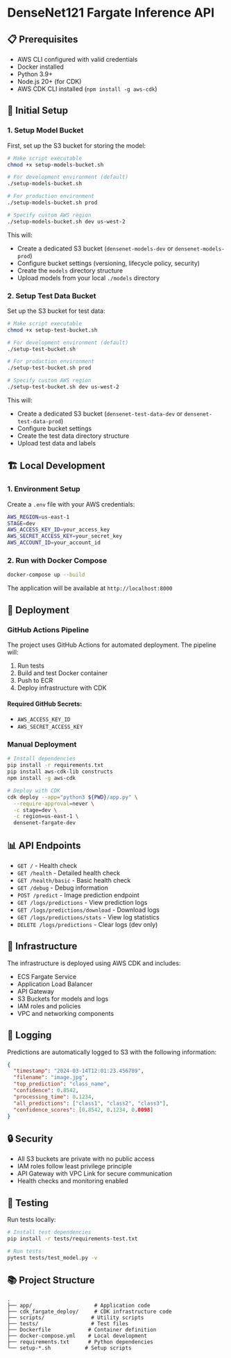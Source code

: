 # DenseNet121 Fargate Inference API

## 📋 Prerequisites

- AWS CLI configured with valid credentials
- Docker installed
- Python 3.9+
- Node.js 20+ (for CDK)
- AWS CDK CLI installed (`npm install -g aws-cdk`)

## 🚀 Initial Setup

### 1. Setup Model Bucket

First, set up the S3 bucket for storing the model:

```bash
# Make script executable
chmod +x setup-models-bucket.sh

# For development environment (default)
./setup-models-bucket.sh

# For production environment
./setup-models-bucket.sh prod

# Specify custom AWS region
./setup-models-bucket.sh dev us-west-2
```

This will:
- Create a dedicated S3 bucket (`densenet-models-dev` or `densenet-models-prod`)
- Configure bucket settings (versioning, lifecycle policy, security)
- Create the `models` directory structure
- Upload models from your local `./models` directory

### 2. Setup Test Data Bucket

Set up the S3 bucket for test data:

```bash
# Make script executable
chmod +x setup-test-bucket.sh

# For development environment (default)
./setup-test-bucket.sh

# For production environment
./setup-test-bucket.sh prod

# Specify custom AWS region
./setup-test-bucket.sh dev us-west-2
```

This will:
- Create a dedicated S3 bucket (`densenet-test-data-dev` or `densenet-test-data-prod`)
- Configure bucket settings
- Create the test data directory structure
- Upload test data and labels

## 🏗️ Local Development

### 1. Environment Setup

Create a `.env` file with your AWS credentials:

```bash
AWS_REGION=us-east-1
STAGE=dev
AWS_ACCESS_KEY_ID=your_access_key
AWS_SECRET_ACCESS_KEY=your_secret_key
AWS_ACCOUNT_ID=your_account_id
```

### 2. Run with Docker Compose

```bash
docker-compose up --build
```

The application will be available at `http://localhost:8000`

## 🚀 Deployment

### GitHub Actions Pipeline

The project uses GitHub Actions for automated deployment. The pipeline will:

1. Run tests
2. Build and test Docker container
3. Push to ECR
4. Deploy infrastructure with CDK

#### Required GitHub Secrets:
- `AWS_ACCESS_KEY_ID`
- `AWS_SECRET_ACCESS_KEY`

### Manual Deployment

```bash
# Install dependencies
pip install -r requirements.txt
pip install aws-cdk-lib constructs
npm install -g aws-cdk

# Deploy with CDK
cdk deploy --app="python3 ${PWD}/app.py" \
  --require-approval=never \
  -c stage=dev \
  -c region=us-east-1 \
  densenet-fargate-dev
```

## 📊 API Endpoints

- `GET /` - Health check
- `GET /health` - Detailed health check
- `GET /health/basic` - Basic health check
- `GET /debug` - Debug information
- `POST /predict` - Image prediction endpoint
- `GET /logs/predictions` - View prediction logs
- `GET /logs/predictions/download` - Download logs
- `GET /logs/predictions/stats` - View log statistics
- `DELETE /logs/predictions` - Clear logs (dev only)

## 🔧 Infrastructure

The infrastructure is deployed using AWS CDK and includes:

- ECS Fargate Service
- Application Load Balancer
- API Gateway
- S3 Buckets for models and logs
- IAM roles and policies
- VPC and networking components

## 📝 Logging

Predictions are automatically logged to S3 with the following information:

```json
{
  "timestamp": "2024-03-14T12:01:23.456789",
  "filename": "image.jpg",
  "top_prediction": "class_name",
  "confidence": 0.8542,
  "processing_time": 0.1234,
  "all_predictions": ["class1", "class2", "class3"],
  "confidence_scores": [0.8542, 0.1234, 0.0098]
}
```

## 🔒 Security

- All S3 buckets are private with no public access
- IAM roles follow least privilege principle
- API Gateway with VPC Link for secure communication
- Health checks and monitoring enabled

## 🧪 Testing

Run tests locally:

```bash
# Install test dependencies
pip install -r tests/requirements-test.txt

# Run tests
pytest tests/test_model.py -v
```

## 📚 Project Structure

```
.
├── app/                    # Application code
├── cdk_fargate_deploy/     # CDK infrastructure code
├── scripts/               # Utility scripts
├── tests/                 # Test files
├── Dockerfile            # Container definition
├── docker-compose.yml    # Local development
├── requirements.txt      # Python dependencies
└── setup-*.sh           # Setup scripts
```